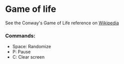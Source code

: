 # Game of life

See the Conway's Game of Life reference on [Wikipedia](https://en.wikipedia.org/wiki/Conway%27s_Game_of_Life)

### Commands:

* Space: Randomize
* P: Pause
* C: Clear screen
